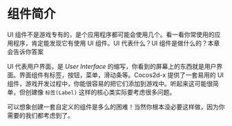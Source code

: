 # 组件简介

UI 组件不是游戏专有的，是个应用程序都可能会使用几个。看一看你常使用的应用程序，肯定能发现它有使用 UI 组件。UI 代表什么？UI 组件是做什么的？本章会告诉你答案

UI 代表用户界面，是 _User Interface_ 的缩写，你看到的屏幕上的东西就是用户界面。界面组件有标签，按钮，菜单，滑动条等。Cocos2d-x 提供了一套易用的 UI 组件，游戏开发过程中，你能很容易的把它们添加到游戏中。听起来这可能很简单，但创建像 `标签(Label)` 这样的核心类实际要考虑很多问题。

可以想象创建一套自定义的组件是多么的困难！当然你根本没必要这样做，因为你需要的我们都考虑到了。
